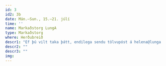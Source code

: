 ```yaml
---
id: 3
id2: 3b
date: Mán.–Sun., 15.–21. júlí
time: ''
name: Markaðstorg LungA
type: Markaðstorg
where: Herðubreið
descr1: "Ef þú vilt taka þátt, endilega sendu tölvupóst á helena@lunga.is!"  
descr2: ""
descr3: ""
img:
---
```

